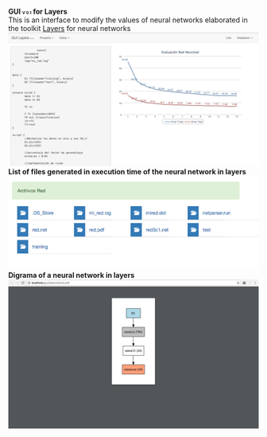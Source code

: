 <b>GUI <span style="font-size:8px !important;">V 0.1</span> for Layers</b>
<br>
This is an interface to modify the values of neural networks elaborated in the toolkit <a href="https://github.com/RParedesPalacios/Layers" target="_new">Layers</a> for neural networks
<img src="resultGraph.png"/>
<br >
<b>List of files generated in execution time of the neural network in layers</b>
<img src="lista.png" >
<br >
<b>Digrama of a neural network in layers</b>
<img src="diagraman.png" >
